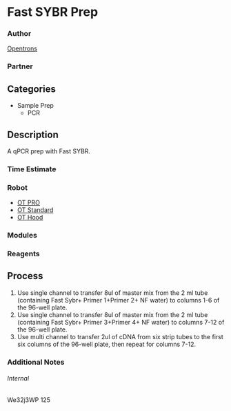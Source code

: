# Fast SYBR Prep

### Author
[Opentrons](https://opentrons.com/)

### Partner

## Categories
* Sample Prep
	* PCR


## Description
A qPCR prep with Fast SYBR.

### Time Estimate

### Robot
* [OT PRO](https://opentrons.com/ot-one-pro)
* [OT Standard](https://opentrons.com/ot-one-standard)
* [OT Hood](https://opentrons.com/ot-one-hood)

### Modules

### Reagents

## Process
1. Use single channel to transfer 8ul of master mix from the 2 ml tube (containing Fast Sybr+ Primer 1+Primer 2+ NF water) to columns 1-6  of the 96-well plate.
2. Use single channel to transfer 8ul of master mix from the 2 ml tube (containing Fast Sybr+ Primer 3+Primer 4+ NF water) to columns 7-12  of the 96-well plate.
3. Use multi channel to transfer 2ul of cDNA from six strip tubes to the first six columns of the 96-well plate, then repeat for columns 7-12.



### Additional Notes


###### Internal
We32j3WP
125
